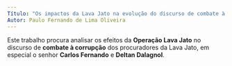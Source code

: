 ```yaml
---
Título: "Os impactos da Lava Jato na evolução do discurso de combate à corrupção"
Autor: Paulo Fernando de Lima Oliveira
---
```


Este trabalho procura analisar os efeitos da **Operação Lava Jato** no discurso de **combate à corrupção** dos procuradores da Lava Jato, em especial o senhor **Carlos Fernando** e **Deltan Dalagnol**.
